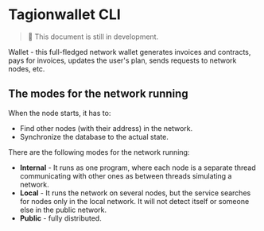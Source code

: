 # Tagionwallet CLI

> 🚧 This document is still in development.

Wallet - this full-fledged network wallet generates invoices and contracts, pays for invoices, updates the user's plan, sends requests to network nodes, etc.

## The modes for the network running

When the node starts, it has to:

- Find other nodes (with their address) in the network.
- Synchronize the database to the actual state.

There are the following modes for the network running:

- **Internal** - It runs as one program, where each node is a separate thread communicating with other ones as between threads simulating a network.
- **Local** - It runs the network on several nodes, but the service searches for nodes only in the local network. It will not detect itself or someone else in the public network.
- **Public** - fully distributed.
